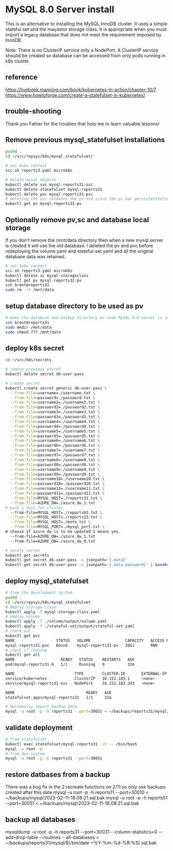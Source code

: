 # MySQL 8.0 Server install

This is an alternative to installing the MySQL InnoDB cluster. It uses a simple stateful set and the mayastor storage class. It is appropriate when you must import a legacy database that does not meet the requirement imposed by InnoDB.

Note: There is no ClusterIP service only a NodePort. A ClusterIP service shoulld be created so database can be accessed from only pods running in k8s cluster.

## reference

<https://livebook.manning.com/book/kubernetes-in-action/chapter-10/7>
<https://www.howtoforge.com/create-a-statefulset-in-kubernetes/>

## trouble-shooting

Thank you Father for the troubles that help me to learn valuable lessons!

## Remove previous mysql_statefulset installations

```bash
pushd .
cd ~/src/repsys/k8s/mysql_statefulset/

# set kube context
scc.sh reports3.yaml microk8s

# delete mysql objects
kubectl delete svc mysql-reports31-svc
kubectl delete statefulset mysql-reports31
kubectl delete pvc mysql-reports31-pvc
# deleting the pvc releases the pv and since the pv has persistentVolumeReclaimPolicy set to Retain it is not deleted
kubectl get pv mysql-reports31-pv
```

## Optionally remove pv,sc and database local storage

If you don't remove the /mnt/data directory then when a new mysql server is created it will use the old database. I deleted the pv and pvc before redeploying the volume.yaml and stateful-set.yaml and all the original database data was retained.

```bash
# set kube context
scc.sh reports3.yaml microk8s
kubectl delete sc mysql-storageclass
kubectl get pv mysql-reports31-pv
ssh brent@reports31
sudo rm -rf /mnt/data
```

## setup database directory to be used as pv

```bash
# make the database and backup directory on node MySQL 8.0 server is installed
ssh brent@reports31
sudo mkdir /mnt/data
sudo chmod 777 /mnt/data
```

## deploy k8s secret

```bash
cd ~/src/k8s/secrets

# remove previous secret
kubectl delete secret db-user-pass

# create secret 
kubectl create secret generic db-user-pass \
  --from-file=username=./username.txt \
  --from-file=password=./password.txt \
  --from-file=username2=./username2.txt \
  --from-file=password2=./password2.txt \
  --from-file=username3=./username3.txt \
  --from-file=password3=./password3.txt \
  --from-file=username4=./username4.txt \
  --from-file=password4=./password4.txt \
  --from-file=username5=./username5.txt \
  --from-file=password5=./password5.txt \
  --from-file=username6=./username6.txt \
  --from-file=password6=./password6.txt \
  --from-file=username7=./username7.txt \
  --from-file=password7=./password7.txt \
  --from-file=username8=./username8.txt \
  --from-file=password8=./password8.txt \
  --from-file=username9=./username9.txt \
  --from-file=password9=./password9.txt \
  --from-file=username10=./username10.txt \
  --from-file=password10=./password10.txt \
  --from-file=username11=./username11.txt \
  --from-file=password11=./password11.txt \
  --from-file=MYSQL_HOST=./reports31.txt \
  --from-file=AZURE_DW=./azure_dw_1.txt
# pick 1 host for cluster
  --from-file=MYSQL_HOST=./reports03.txt \
  --from-file=MYSQL_HOST=./reports13.txt \
  --from-file=MYSQL_HOST=./moto.txt \
  --from-file=MYSQL_PORT=./mysql_port.txt \
# choose if azure dw is to be updated 1 means yes.
  --from-file=AZURE_DW=./azure_dw_1.txt
  --from-file=AZURE_DW=./azure_dw_0.txt

# verify secret
kubectl get secrets
kubectl get secret db-user-pass -o jsonpath='{.data}'
kubectl get secret db-user-pass -o jsonpath='{.data.password}' | base64 --decode
```

## deploy mysql_statefulset

```bash
# from the development system
pushd .
cd ~/src/repsys/k8s/mysql_statefulset
# deploy storage-class
kubectl apply -f mysql-storage-class.yaml
# deploy volume
kubectl apply -f ./volume/output/volume.yaml
kubectl apply -f ./stateful-set/output/stateful-set.yaml
# check pvc
kubectl get pvc
NAME                  STATUS   VOLUME               CAPACITY   ACCESS MODES   STORAGECLASS         AGE
mysql-reports31-pvc   Bound    mysql-reports31-pv   20Gi       RWO            mysql-storageclass   29m
# check if running
kubectl get all                           
NAME                    READY   STATUS    RESTARTS   AGE
pod/mysql-reports31-0   1/1     Running   0          32m

NAME                          TYPE        CLUSTER-IP       EXTERNAL-IP   PORT(S)          AGE
service/kubernetes            ClusterIP   10.152.183.1     <none>        443/TCP          2d
service/mysql-reports31-svc   NodePort    10.152.183.243   <none>        3306:30031/TCP   32m

NAME                               READY   AGE
statefulset.apps/mysql-reports31   1/1     32m

# Optionally import backup data.
mysql -u root -p -h reports31 --port=30031 < ~/backups/reports31/mysql/2023-10-19-17:29:22.sql.bak
```

## validate deployment

```bash
# from statefulset
kubectl exec statefulset/mysql-reports31 -it -- /bin/bash
mysql -u root -p
# from dev system
mysql -u root -p -h reports31 --port=30031
```

## restore datbases from a backup

There was a bug fix in the 2 recreate functions on 2/11 so only use backups created after this date
mysql -u root -p -h reports11 --port=30010 < ~/backups/mysql/2023-02-11-18:08:21.sql.bak
mysql -u root -p -h reports51 --port=30051 < ~/backups/mysql/2023-02-11-18:08:21.sql.bak

## backup all databases

mysqldump -u root -p -h reports31 --port=30031 --column-statistics=0 --add-drop-table --routines --all-databases > ~/backups/reports31/mysql/$(/bin/date +\%Y-\%m-\%d-\%R:\%S).sql.bak
